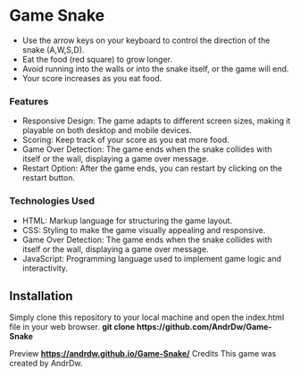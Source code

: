 <h1>Game Snake </h1>
<h2How to Play></h2>
<ul>
  <li>Use the arrow keys  on your keyboard to control the direction of the snake (A,W,S,D).</li>
  <li>Eat the food (red square) to grow longer.</li>
  <li>Avoid running into the walls or into the snake itself, or the game will end.</li>
  <li>Your score increases as you eat food.</li>
</ul>
<h3>Features</h3>
<ul>
  <li>Responsive Design: The game adapts to different screen sizes, making it playable on both desktop and mobile devices.</li>
  <li>Scoring: Keep track of your score as you eat more food.</li>
  <li>Game Over Detection: The game ends when the snake collides with itself or the wall, displaying a game over message.</li>
  <li>Restart Option: After the game ends, you can restart by clicking on the restart button.</li>
</ul>
<h3>Technologies Used</h3>
<ul>
  <li>HTML: Markup language for structuring the game layout.</li>
  <li>CSS: Styling to make the game visually appealing and responsive.</li>
  <li>Game Over Detection: The game ends when the snake collides with itself or the wall, displaying a game over message.</li>
  <li>JavaScript: Programming language used to implement game logic and interactivity.</li>
</ul>
<h2>Installation</h2>
Simply clone this repository to your local machine and open the index.html file in your web browser.
<b>git clone https://github.com/AndrDw/Game-Snake</b>

Preview
<b>https://andrdw.github.io/Game-Snake/</b>
Credits
This game was created by AndrDw.
